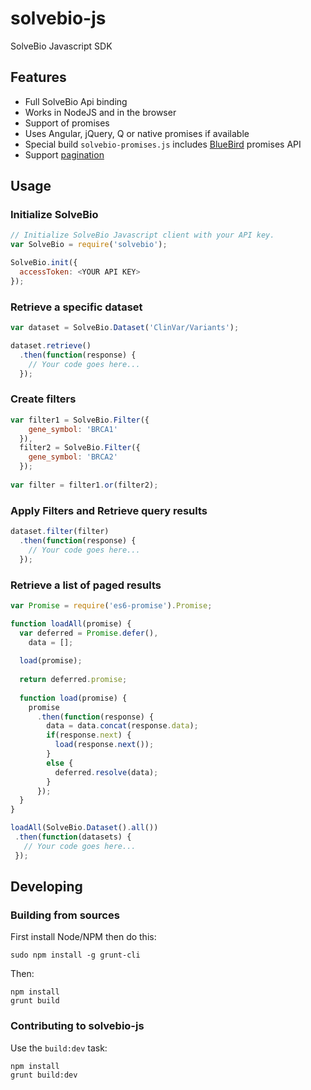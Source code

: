 # solvebio-js
SolveBio Javascript SDK

## Features
* Full SolveBio Api binding
* Works in NodeJS and in the browser
* Support of promises
* Uses Angular, jQuery, Q or native promises if available
* Special build `solvebio-promises.js` includes [BlueBird](https://github.com/petkaantonov/bluebird) promises API
* Support [pagination](#retrieve-a-list-of-paged-results)

## Usage

### Initialize SolveBio
```javascript
// Initialize SolveBio Javascript client with your API key.
var SolveBio = require('solvebio');

SolveBio.init({
  accessToken: <YOUR API KEY>
});
```

### Retrieve a specific dataset
```javascript
var dataset = SolveBio.Dataset('ClinVar/Variants');

dataset.retrieve()
  .then(function(response) {
    // Your code goes here...
  });
```

### Create filters
```javascript
var filter1 = SolveBio.Filter({
    gene_symbol: 'BRCA1'
  }), 
  filter2 = SolveBio.Filter({
    gene_symbol: 'BRCA2'
  });
  
var filter = filter1.or(filter2);
```
  
### Apply Filters and Retrieve query results
```javascript
dataset.filter(filter)
  .then(function(response) {
    // Your code goes here...
  });
```

### Retrieve a list of paged results
```javascript
var Promise = require('es6-promise').Promise;

function loadAll(promise) {
  var deferred = Promise.defer(),
    data = [];
    
  load(promise);
  
  return deferred.promise;
  
  function load(promise) {
    promise
      .then(function(response) {
        data = data.concat(response.data);
        if(response.next) {
          load(response.next());
        }
        else {
          deferred.resolve(data);
        }
      });
  }
}

loadAll(SolveBio.Dataset().all())
 .then(function(datasets) {
   // Your code goes here...
 });
```

## Developing

### Building from sources
First install Node/NPM then do this:

    sudo npm install -g grunt-cli

Then:

    npm install
    grunt build

### Contributing to solvebio-js
Use the `build:dev` task:

    npm install
    grunt build:dev